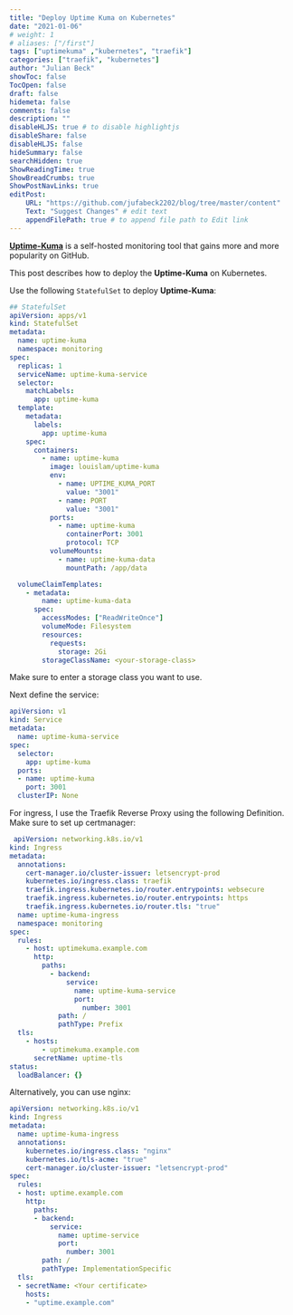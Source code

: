```yaml
---
title: "Deploy Uptime Kuma on Kubernetes" 
date: "2021-01-06"
# weight: 1
# aliases: ["/first"]
tags: ["uptimekuma" ,"kubernetes", "traefik"]
categories: ["traefik", "kubernetes"]
author: "Julian Beck"
showToc: false
TocOpen: false
draft: false
hidemeta: false
comments: false
description: ""
disableHLJS: true # to disable highlightjs
disableShare: false
disableHLJS: false
hideSummary: false
searchHidden: true
ShowReadingTime: true
ShowBreadCrumbs: true
ShowPostNavLinks: true
editPost:
    URL: "https://github.com/jufabeck2202/blog/tree/master/content"
    Text: "Suggest Changes" # edit text
    appendFilePath: true # to append file path to Edit link
---
```

**[Uptime-Kuma](https://github.com/louislam/uptime-kuma)** is a self-hosted monitoring tool that gains more and more popularity on GitHub.

This post describes how to deploy the **Uptime-Kuma** on Kubernetes.

Use the following `StatefulSet` to deploy **Uptime-Kuma**:  
```yaml
## StatefulSet
apiVersion: apps/v1
kind: StatefulSet
metadata:
  name: uptime-kuma
  namespace: monitoring
spec:
  replicas: 1
  serviceName: uptime-kuma-service
  selector:
    matchLabels:
      app: uptime-kuma
  template:
    metadata:
      labels:
        app: uptime-kuma
    spec:
      containers:
        - name: uptime-kuma
          image: louislam/uptime-kuma
          env:
            - name: UPTIME_KUMA_PORT
              value: "3001"
            - name: PORT
              value: "3001"
          ports:
            - name: uptime-kuma
              containerPort: 3001
              protocol: TCP
          volumeMounts:
            - name: uptime-kuma-data
              mountPath: /app/data

  volumeClaimTemplates:
    - metadata:
        name: uptime-kuma-data
      spec:
        accessModes: ["ReadWriteOnce"]
        volumeMode: Filesystem
        resources:
          requests:
            storage: 2Gi
        storageClassName: <your-storage-class>
```
Make sure to enter a storage class you want to use. 

Next define the service:
```yaml
apiVersion: v1
kind: Service
metadata:
  name: uptime-kuma-service
spec:
  selector:
    app: uptime-kuma
  ports:
  - name: uptime-kuma
    port: 3001
  clusterIP: None
```
For ingress, I use the Traefik Reverse Proxy using the following Definition. 
Make sure to set up certmanager:
```yaml
 apiVersion: networking.k8s.io/v1
kind: Ingress
metadata:
  annotations:
    cert-manager.io/cluster-issuer: letsencrypt-prod
    kubernetes.io/ingress.class: traefik
    traefik.ingress.kubernetes.io/router.entrypoints: websecure
    traefik.ingress.kubernetes.io/router.entrypoints: https
    traefik.ingress.kubernetes.io/router.tls: "true"
  name: uptime-kuma-ingress
  namespace: monitoring
spec:
  rules:
    - host: uptimekuma.example.com
      http:
        paths:
          - backend:
              service:
                name: uptime-kuma-service
                port:
                  number: 3001
            path: /
            pathType: Prefix
  tls:
    - hosts:
        - uptimekuma.example.com
      secretName: uptime-tls
status:
  loadBalancer: {}
```
Alternatively, you can use nginx:
```yaml
apiVersion: networking.k8s.io/v1
kind: Ingress
metadata:
  name: uptime-kuma-ingress
  annotations:
    kubernetes.io/ingress.class: "nginx"
    kubernetes.io/tls-acme: "true"
    cert-manager.io/cluster-issuer: "letsencrypt-prod"
spec:
  rules:
  - host: uptime.example.com
    http:
      paths:
      - backend:
          service:
            name: uptime-service
            port:
              number: 3001
        path: /
        pathType: ImplementationSpecific
  tls:
  - secretName: <Your certificate>
    hosts:
    - "uptime.example.com"
```